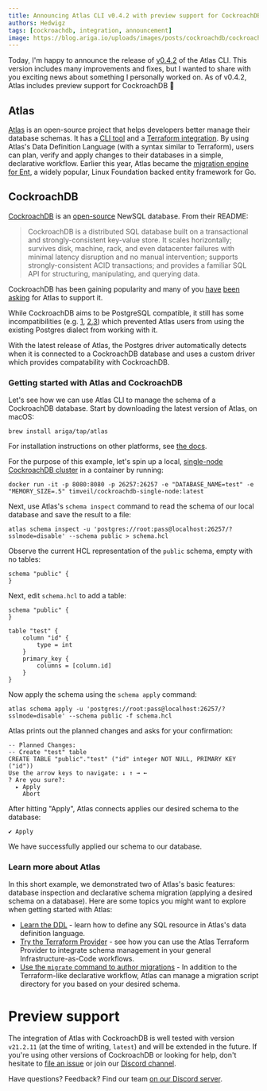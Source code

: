 ```yaml
---
title: Announcing Atlas CLI v0.4.2 with preview support for CockroachDB 🪳
authors: Hedwigz
tags: [cockroachdb, integration, announcement]
image: https://blog.ariga.io/uploads/images/posts/cockroachdb/cockroachdb.png
---
```


Today, I'm happy to announce the release of [v0.4.2](https://github.com/ariga/atlas/releases/tag/v0.4.2) of the Atlas CLI. 
This version includes many improvements and fixes, but I wanted to share with you  exciting news about something I
personally worked on. As of v0.4.2, Atlas includes preview support for CockroachDB 🎉 

## Atlas
[Atlas](https://atlasgo.io) is an open-source project that helps developers better manage their database
schemas. It has a [CLI tool](https://atlasgo.io/cli/reference) and a
[Terraform integration](https://atlasgo.io/blog/2022/05/04/announcing-terraform-provider). By using Atlas's
Data Definition Language (with a syntax similar to Terraform), users can plan, verify and apply changes
to their databases in a simple, declarative workflow.
Earlier this year, Atlas became the [migration engine for Ent](https://entgo.io/blog/2022/01/20/announcing-new-migration-engine),
a widely popular, Linux Foundation backed entity framework for Go.

## CockroachDB
[CockroachDB](https://www.cockroachlabs.com/) is an [open-source](https://github.com/cockroachdb/cockroach) NewSQL 
database. From their README:
> CockroachDB is a distributed SQL database built on a transactional and strongly-consistent 
> key-value store. It scales horizontally; survives disk, machine, rack, and even datacenter 
> failures with minimal latency disruption and no manual intervention; supports strongly-consistent 
> ACID transactions; and provides a familiar SQL API for structuring, manipulating, and querying data.  
  
CockroachDB has been gaining popularity and many of you [have](https://github.com/ent/ent/issues/2545)
[been](https://github.com/ariga/atlas/issues/785#issue-1231951038) [asking](https://github.com/ariga/atlas/issues/785#issuecomment-1125853135) 
for Atlas to support it.

While CockroachDB aims to be PostgreSQL compatible, it still has some incompatibilities 
(e.g. [1](https://github.com/cockroachdb/cockroach/issues/20296#issuecomment-1066140651), 
[2](https://github.com/cockroachdb/cockroach/issues/82064),[3](https://github.com/cockroachdb/cockroach/issues/81659))
which prevented Atlas users from using the existing Postgres dialect from working with it.  
  
With the latest release of Atlas, the Postgres driver automatically detects when it is connected to a CockroachDB
database and uses a custom driver which provides compatability with CockroachDB.

### Getting started with Atlas and CockroachDB

Let's see how we can use Atlas CLI to manage the schema of a CockroachDB database. 
Start by downloading the latest version of Atlas, on macOS:
```
brew install ariga/tap/atlas
```
For installation instructions on other platforms, see [the docs](https://atlasgo.io/cli/getting-started/setting-up#install-the-cli).

For the purpose of this example, let's spin up a local, [single-node CockroachDB cluster](https://github.com/cockroachlabs-field/cockroachdb-single-node)
in a container by running:
```
docker run -it -p 8080:8080 -p 26257:26257 -e "DATABASE_NAME=test" -e "MEMORY_SIZE=.5" timveil/cockroachdb-single-node:latest
```

Next, use Atlas's `schema inspect` command to read the schema of our local database and save the result to a file:
```
atlas schema inspect -u 'postgres://root:pass@localhost:26257/?sslmode=disable' --schema public > schema.hcl
```
Observe the current HCL representation of the `public` schema, empty with no tables:
```hcl
schema "public" {
}
```

Next, edit `schema.hcl` to add a table: 

```hcl title="schema.hcl"
schema "public" {
}

table "test" {
    column "id" {
        type = int
    }
    primary_key {
        columns = [column.id]
    }
}
```
Now apply the schema using the `schema apply` command:
```
atlas schema apply -u 'postgres://root:pass@localhost:26257/?sslmode=disable' --schema public -f schema.hcl
```
Atlas prints out the planned changes and asks for your confirmation: 
```
-- Planned Changes:
-- Create "test" table
CREATE TABLE "public"."test" ("id" integer NOT NULL, PRIMARY KEY ("id"))
Use the arrow keys to navigate: ↓ ↑ → ←
? Are you sure?:
  ▸ Apply
    Abort
```
After hitting "Apply", Atlas connects applies our desired schema to the database:
```
✔ Apply
```

We have successfully applied our schema to our database. 

### Learn more about Atlas

In this short example, we demonstrated two of Atlas's basic features: database inspection
and declarative schema migration (applying a desired schema on a database). Here are some topics
you might want to explore when getting started with Atlas:
* [Learn the DDL](/ddl/sql) - learn how to define any SQL resource in Atlas's data definition
  language.
* [Try the Terraform Provider](https://atlasgo.io/blog/2022/05/04/announcing-terraform-provider) - see how you can use 
  the Atlas Terraform Provider to integrate schema management in your general Infrastructure-as-Code workflows.
* [Use the `migrate` command to author migrations](/cli/reference#atlas-migrate) - In addition to the Terraform-like
 declarative workflow, Atlas can manage a migration script directory for you based on your desired schema.

# Preview support
The integration of Atlas with CockroachDB is well tested with version `v21.2.11` (at the time of writing, 
`latest`) and will be extended in the future. If you're using other versions of CockroachDB or looking 
for help, don't hesitate to [file an issue](https://github.com/ariga/atlas/issues) or join our
[Discord channel](https://discord.gg/zZ6sWVg6NT).

Have questions? Feedback? Find our team [on our Discord server](https://discord.gg/zZ6sWVg6NT).

